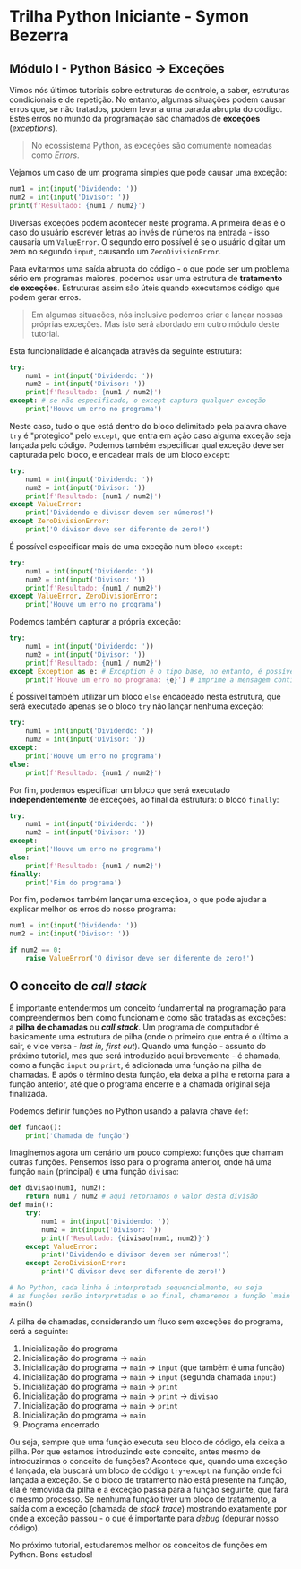 # Trilha Python Iniciante - Symon Bezerra
## Módulo I - Python Básico → Exceções

Vimos nós últimos tutoriais sobre estruturas de controle, a saber, estruturas condicionais e de repetição. No entanto, algumas situações podem causar erros que, se não tratados, podem levar a uma parada abrupta do código. Estes erros no mundo da programação são chamados de **exceções** (*exceptions*).

> No ecossistema Python, as exceções são comumente nomeadas como *Errors*.

Vejamos um caso de um programa simples que pode causar uma exceção:

```python
num1 = int(input('Dividendo: '))
num2 = int(input('Divisor: '))
print(f'Resultado: {num1 / num2}')
```

Diversas exceções podem acontecer neste programa. A primeira delas é o caso do usuário escrever letras ao invés de números na entrada - isso causaria um `ValueError`. O segundo erro possível é se o usuário digitar um zero no segundo `input`, causando um `ZeroDivisionError`.

Para evitarmos uma saída abrupta do código - o que pode ser um problema sério em programas maiores, podemos usar uma estrutura de **tratamento de exceções**. Estruturas assim são úteis quando executamos código que podem gerar erros.

> Em algumas situações, nós inclusive podemos criar e lançar nossas próprias exceções. Mas isto será abordado em outro módulo deste tutorial.

Esta funcionalidade é alcançada através da seguinte estrutura:

```python
try:
    num1 = int(input('Dividendo: '))
    num2 = int(input('Divisor: '))
    print(f'Resultado: {num1 / num2}')
except: # se não especificado, o except captura qualquer exceção
    print('Houve um erro no programa')
```

Neste caso, tudo o que está dentro do bloco delimitado pela palavra chave `try` é "protegido" pelo `except`, que entra em ação caso alguma exceção seja lançada pelo código. Podemos também especificar qual exceção deve ser capturada pelo bloco, e encadear mais de um bloco `except`:

```python
try:
    num1 = int(input('Dividendo: '))
    num2 = int(input('Divisor: '))
    print(f'Resultado: {num1 / num2}')
except ValueError:
    print('Dividendo e divisor devem ser números!')
except ZeroDivisionError:
    print('O divisor deve ser diferente de zero!')
```

É possível especificar mais de uma exceção num bloco `except`:

```python
try:
    num1 = int(input('Dividendo: '))
    num2 = int(input('Divisor: '))
    print(f'Resultado: {num1 / num2}')
except ValueError, ZeroDivisionError:
    print('Houve um erro no programa')
```


Podemos também capturar a própria exceção:

```python
try:
    num1 = int(input('Dividendo: '))
    num2 = int(input('Divisor: '))
    print(f'Resultado: {num1 / num2}')
except Exception as e: # Exception é o tipo base, no entanto, é possível ser mais específico
    print(f'Houve um erro no programa: {e}') # imprime a mensagem contida na exceção
```

É possível também utilizar um bloco `else` encadeado nesta estrutura, que será executado apenas se o bloco `try` não lançar nenhuma exceção:

```python
try:
    num1 = int(input('Dividendo: '))
    num2 = int(input('Divisor: '))
except:
    print('Houve um erro no programa')
else:
    print(f'Resultado: {num1 / num2}')
```

Por fim, podemos especificar um bloco que será executado **independentemente** de exceções, ao final da estrutura: o bloco `finally`:

```python
try:
    num1 = int(input('Dividendo: '))
    num2 = int(input('Divisor: '))
except:
    print('Houve um erro no programa')
else:
    print(f'Resultado: {num1 / num2}')
finally:
    print('Fim do programa')
```

Por fim, podemos também lançar uma exceçãoa, o que pode ajudar a explicar melhor os erros do nosso programa:

```python
num1 = int(input('Dividendo: '))
num2 = int(input('Divisor: '))

if num2 == 0:
    raise ValueError('O divisor deve ser diferente de zero!')
```

## O conceito de *call stack*

É importante entendermos um conceito fundamental na programação para compreendermos bem como funcionam e como são tratadas as exceções: a **pilha de chamadas** ou ***call stack***. Um programa de computador é basicamente uma estrutura de pilha (onde o primeiro que entra é o último a sair, e vice versa - *last in, first out*). Quando uma função - assunto do próximo tutorial, mas que será introduzido aqui brevemente - é chamada, como a função `input` ou `print`, é adicionada uma função na pilha de chamadas. E após o término desta função, ela deixa a pilha e retorna para a função anterior, até que o programa encerre e a chamada original seja finalizada.

Podemos definir funções no Python usando a palavra chave `def`:

```python
def funcao():
    print('Chamada de função')
```

Imaginemos agora um cenário um pouco complexo: funções que chamam outras funções. Pensemos isso para o programa anterior, onde há uma função `main` (principal) e uma função `divisao`:

```python
def divisao(num1, num2):
    return num1 / num2 # aqui retornamos o valor desta divisão
def main():
    try:
        num1 = int(input('Dividendo: '))
        num2 = int(input('Divisor: '))
        print(f'Resultado: {divisao(num1, num2)}')
    except ValueError:
        print('Dividendo e divisor devem ser números!')
    except ZeroDivisionError:
        print('O divisor deve ser diferente de zero!')

# No Python, cada linha é interpretada sequencialmente, ou seja
# as funções serão interpretadas e ao final, chamaremos a função `main`
main()
```

A pilha de chamadas, considerando um fluxo sem exceções do programa, será a seguinte:

1. Inicialização do programa
2. Inicialização do programa → `main`
3. Inicialização do programa → `main` → `input` (que também é uma função)
4. Inicialização do programa → `main` → `input` (segunda chamada `input`)
4. Inicialização do programa → `main` → `print`
5. Inicialização do programa → `main` → `print` → `divisao`
6. Inicialização do programa → `main` → `print`
7. Inicialização do programa → `main`
8. Programa encerrado

Ou seja, sempre que uma função executa seu bloco de código, ela deixa a pilha. Por que estamos introduzindo este conceito, antes mesmo de introduzirmos o conceito de funções? Acontece que, quando uma exceção é lançada, ela buscará um bloco de código `try`-`except` na função onde foi lançada a exceção. Se o bloco de tratamento não está presente na função, ela é removida da pilha e a exceção passa para a função seguinte, que fará o mesmo processo. Se nenhuma função tiver um bloco de tratamento, a saída com a exceção (chamada de *stack trace*) mostrando exatamente por onde a exceção passou - o que é importante para *debug* (depurar nosso código).

No próximo tutorial, estudaremos melhor os conceitos de funções em Python. Bons estudos!